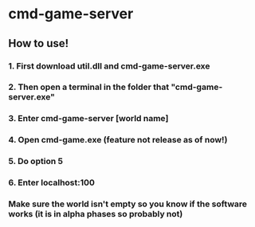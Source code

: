 # cmd-game-server

## How to use!
### 1. First download util.dll and cmd-game-server.exe
### 2. Then open a terminal in the folder that "cmd-game-server.exe"
### 3. Enter cmd-game-server \[world name\]
### 4. Open cmd-game.exe (feature not release as of now!)
### 5. Do option 5
### 6. Enter localhost:100
### Make sure the world isn't empty so you know if the software works (it is in alpha phases so probably not)

